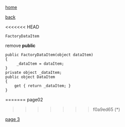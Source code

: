 [home](./page01.md)

[back](./page01.md)

<<<<<<< HEAD
```
FactoryDataItem
```

remove **public**


```
public FactoryDataItem(object dataItem)
{
     _dataItem = dataItem;
}
private object _dataItem;
public object DataItem
{
    get { return _dataItem; }
}
```


=======
page02
>>>>>>> f0a9ed65 (*)

[page 3](./page03.md)
